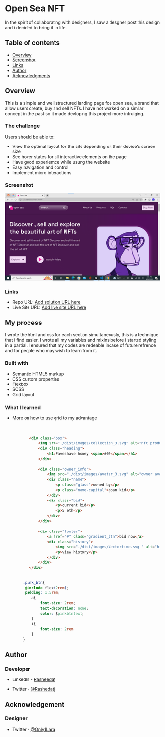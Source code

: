 # Open Sea NFT

In the spirit of collaborating with designers, I saw a desgner post this design and i decided to bring it to life.

## Table of contents

- [Overview](#overview)
- [Screenshot](#screenshot)
- [Links](#links)
- [Author](#author)
- [Acknowledgments](#acknowledgments)

## Overview
This is a simple and well structured landing page foe open sea, a brand that allow users create, buy and sell NFTs. 
I have not worked on a similar concept in the past so it made devloping this project more intruiging. 


### The challenge

Users should be able to:

- View the optimal layout for the site depending on their device's screen size
- See hover states for all interactive elements on the page
- Have good experiemce while usung the website
- Easy navigation and control
- Implement micro interactions
### Screenshot
![](./dist/images/Screenshot%202022-09-26%20185524.png)

### Links

- Repo URL: [Add solution URL here](https://github.com/Rasheedatj/Open-Sea)
- Live Site URL: [Add live site URL here](https://rasheedatj.github.io/Open-Sea/)

## My process
I wrote the html and css for each section simultaneously, this is a technique that i find easier. I wrote all my variables and mixins before i started styling  in a partial.
I ensured that my codes are redeable incase of future refrence and for people who may wish to learn from it.


### Built with

- Semantic HTML5 markup
- CSS custom properties
- Flexbox
- SCSS
- Grid layout

### What I learned

- More on how to use grid to my advantage


```html

       
           <div class="box">
               <img src="./dist/images/collection_3.svg" alt="nft product">
               <div class="heading">
                   <h1>Faveshave honey <span>#09</span></h1>
               </div>

               <div class="owner_info">
                   <img src="./dist/images/avatar_3.svg" alt="owner avatar">
                   <div class="name">
                       <p class="glass">owned by</p>
                       <p class="name-capital">joan kid</p>
                   </div>
                   <div class="bid">
                       <p>current bid</p>
                       <p>5 eth</p>
                   </div>
               </div>

               <div class="footer">
                   <a href="#" class="gradient_btn">bid now</a>
                   <div class="history">
                       <img src="./dist/images/Vectortime.svg " alt="history">
                       <p>view history</p>
                   </div>
               </div>
           </div>
```

```css

        .pink_btn{
         @include flex(2rem);
         padding: 1.5rem;
            a{
                font-size: 2rem;
                text-decoration: none;
                color: $pinkbtntext;
            }
            i{
                font-size: 2rem
            }
        }

```



## Author
### Developer
- LinkedIn - [Rasheedat](https://www.linkedin.com/in/rashedat-jinadu-066078227)

- Twitter - [@Rashedatj](https://www.twitter.com/Rashedatj)

## Acknowledgement

### Designer
- Twitter - [@Only1Lara](https://twitter.com/Only1Lara?s=20&t=IMHeU3X0hXEaLZEENgt_uQ)
